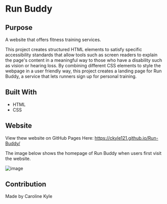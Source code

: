 # Run Buddy
## Purpose
A website that offers fitness training services.

This project creates structured HTML elements to satisfy specific accessibility standards that allow tools
such as screen readers to explain the page's content in a meaningful way to those who have a disability such as vision or hearing loss. 
By combining different CSS elements to style the webpage in a user friendly way, this project creates a landing page for Run Buddy, 
a service that lets runners sign up for personal training.
## Built With
* HTML
* CSS
## Website 
View thew website on GitHub Pages Here: https://ckyle121.github.io/Run-Buddy/

The image below shows the homepage of Run Buddy when users first visit the website.

![image](https://user-images.githubusercontent.com/75647359/145303971-3d469557-e678-4ef2-b301-2aac19d0a6f6.png)

## Contribution
Made by Caroline Kyle 
